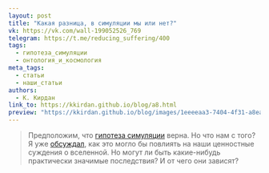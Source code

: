 ```yaml
---
layout: post
title: "Какая разница, в симуляции мы или нет?"
vk: https://vk.com/wall-199052526_769
telegram: https://t.me/reducing_suffering/400
tags:
  - гипотеза_симуляции
  - онтология_и_космология
meta_tags:
  - статьи
  - наши_статьи
authors:
  - К. Кирдан
link_to: https://kkirdan.github.io/blog/a8.html
preview: "https://kkirdan.github.io/blog/images/1eeeeaa3-7404-4f31-a8ea-8b99034867b1.jpg"
---
```

>Предположим, что [гипотеза симуляции](https://ru.wikipedia.org/wiki/%D0%93%D0%B8%D0%BF%D0%BE%D1%82%D0%B5%D0%B7%D0%B0_%D1%81%D0%B8%D0%BC%D1%83%D0%BB%D1%8F%D1%86%D0%B8%D0%B8) верна. Но что нам с того? Я уже [обсуждал](768.html), как это могло бы повлиять на наши ценностные суждения о вселенной. Но могут ли быть какие-нибудь практически значимые последствия? И от чего они зависят?
